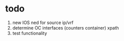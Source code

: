 # todo
1. new IOS ned for source ip/vrf
2. determine OC interfaces (counters container) xpath
3. test functionality
